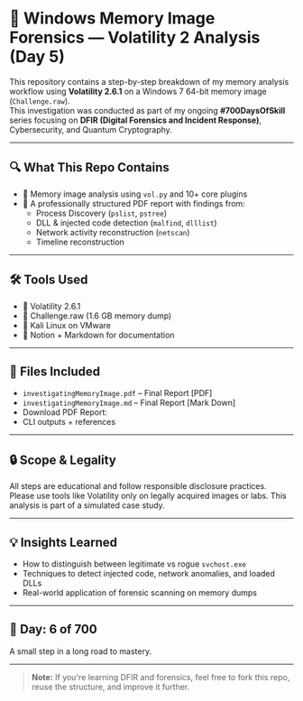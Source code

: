 # 🧠 Windows Memory Image Forensics — Volatility 2 Analysis (Day 5)

This repository contains a step-by-step breakdown of my memory analysis workflow using **Volatility 2.6.1** on a Windows 7 64-bit memory image (`Challenge.raw`).  
This investigation was conducted as part of my ongoing **#700DaysOfSkill** series focusing on **DFIR (Digital Forensics and Incident Response)**, Cybersecurity, and Quantum Cryptography.

---

## 🔍 What This Repo Contains

- 📁 Memory image analysis using `vol.py` and 10+ core plugins  
- 📖 A professionally structured PDF report with findings from:
  - Process Discovery (`pslist`, `pstree`)
  - DLL & injected code detection (`malfind`, `dlllist`)
  - Network activity reconstruction (`netscan`)
  - Timeline reconstruction

---

## 🛠️ Tools Used

- 🐍 Volatility 2.6.1
- 🧠 Challenge.raw (1.6 GB memory dump)
- 📖 Kali Linux on VMware
- 📝 Notion + Markdown for documentation

---

## 📎 Files Included

- `investigatingMemoryImage.pdf` – Final Report [PDF]
- `investigatingMemoryImage.md` – Final Report [Mark Down]
- Download PDF Report: 
- CLI outputs + references

---

## 🔒 Scope & Legality

All steps are educational and follow responsible disclosure practices.  
Please use tools like Volatility only on legally acquired images or labs. This analysis is part of a simulated case study.

---

## 💡 Insights Learned

- How to distinguish between legitimate vs rogue `svchost.exe`
- Techniques to detect injected code, network anomalies, and loaded DLLs
- Real-world application of forensic scanning on memory dumps

---

## 📅 Day: 6 of 700  
A small step in a long road to mastery.

---

> **Note:** If you're learning DFIR and forensics, feel free to fork this repo, reuse the structure, and improve it further.

